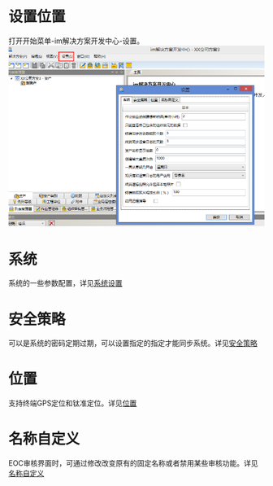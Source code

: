 # 设置位置
打开开始菜单-im解决方案开发中心-设置。
![](./images/设置.png)
# 系统
系统的一些参数配置，详见[系统设置](./系统.md)
# 安全策略
可以是系统的密码定期过期，可以设置指定的指定才能同步系统。详见[安全策略](./安全策略.md)
# 位置
支持终端GPS定位和钛准定位。详见[位置](./位置.md)
# 名称自定义
EOC审核界面时，可通过修改改变原有的固定名称或者禁用某些审核功能。详见[名称自定义](./名称自定义.md)